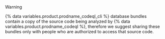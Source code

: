 > [!WARNING]
> {% data variables.product.prodname_codeql_cli %} database bundles contain a copy of the source code being analyzed by {% data variables.product.prodname_codeql %}, therefore we suggest sharing these bundles only with people who are authorized to access that source code.
